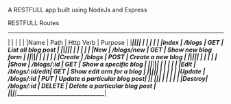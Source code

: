 A RESTFULL app built using NodeJs and Express

RESTFULL Routes
_________________________________________________________________________
|       |                 |            |                                 |
|Name   |  Path           |  Http Verb |   Purpose                       | 
|_______|_________________|____________|_________________________________|
|       |                 |            |                                 |
|index  | /blogs          |  GET       |   List all blog post            |
|_______|_________________|____________|_________________________________|
|       |                 |            |                                 |
|New    |  /blogs/new     |  GET       |   Show new blog form            | 
|_______|_________________|____________|_________________________________|
|       |                 |            |                                 |
|Create |  /blogs         |   POST     |    Create a new blog            |
|_______|_________________|____________|_________________________________|
|       |                 |            |                                 |
|Show   |  /blogs/:id     |  GET       |   Show a specific blog          |
|_______|_________________|____________|_________________________________|
|       |                 |            |                                 |
|Edit   |  /blogs/:id/edit|  GET       |   Show edit orm for a blog      |
|_______|_________________|____________|_________________________________|
|       |                 |            |                                 |
|Update |  /blogs/:id     |   PUT      |    Update a particular blog post|
|_______|  _______________|____________|_________________________________|
|       |                 |            |                                 |
|Destroy|  /blogs/:id     |  DELETE    |   Delete a particular blog post |
|_______|_________________|____________|_________________________________| 